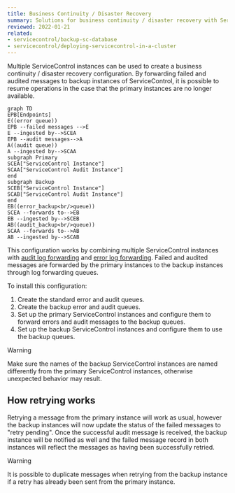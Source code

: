 ```yaml
---
title: Business Continuity / Disaster Recovery
summary: Solutions for business continuity / disaster recovery with ServiceControl
reviewed: 2022-01-21
related:
- servicecontrol/backup-sc-database
- servicecontrol/deploying-servicecontrol-in-a-cluster
---
```


Multiple ServiceControl instances can be used to create a business continuity / disaster recovery configuration. By forwarding failed and audited messages to backup instances of ServiceControl, it is possible to resume operations in the case that the primary instances are no longer available.

```mermaid
graph TD
EPB[Endpoints]
E((error queue))
EPB --failed messages -->E
E --ingested by-->SCEA
EPB --audit messages-->A
A((audit queue))
A --ingested by-->SCAA
subgraph Primary
SCEA["ServiceControl Instance"]
SCAA["ServiceControl Audit Instance"]
end
subgraph Backup
SCEB["ServiceControl Instance"]
SCAB["ServiceControl Audit Instance"]
end
EB((error_backup<br/>queue))
SCEA --forwards to-->EB
EB --ingested by-->SCEB
AB((audit_backup<br/>queue))
SCAA --forwards to-->AB
AB --ingested by-->SCAB
```

This configuration works by combining multiple ServiceControl instances with [audit log forwarding](audit-instances/configuration.md#transport-servicebusauditlogqueue) and [error log forwarding](/servicecontrol/servicecontrol-instances/configuration.md#transport-servicebuserrorlogqueue). Failed and audited messages are forwarded by the primary instances to the backup instances through log forwarding queues.

To install this configuration:

1. Create the standard error and audit queues.
1. Create the backup error and audit queues.
1. Set up the primary ServiceControl instances and configure them to forward errors and audit messages to the backup queues.
1. Set up the backup ServiceControl instances and configure them to use the backup queues.

> [!WARNING]
> Make sure the names of the backup ServiceControl instances are named differently from the primary ServiceControl instances, otherwise unexpected behavior may result.

## How retrying works

Retrying a message from the primary instance will work as usual, however the backup instances will now update the status of the failed messages to "retry pending". Once the successful audit message is received, the backup instance will be notified as well and the failed message record in both instances will reflect the messages as having been successfully retried.

> [!WARNING]
> It is possible to duplicate messages when retrying from the backup instance if a retry has already been sent from the primary instance.


